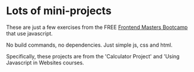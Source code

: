 # Lots of mini-projects

These are just a few exercises from the FREE [Frontend Masters Bootcamp](https://frontendmasters.com/bootcamp/) that use javascript.

No build commands, no dependencies. Just simple js, css and html.

Specifically, these projects are from the 'Calculator Project' and 'Using Javascript in Websites courses.